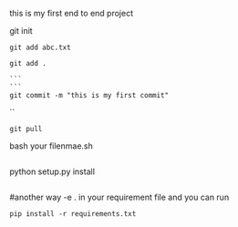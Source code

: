 this is my first end to end project

git init
``````
git add abc.txt

git add .

```
```
git commit -m "this is my first commit"
``````
``
``````
git pull
``````
bash your filenmae.sh
```
```
python setup.py install
``````
``````
#another way   -e .  in your requirement file and you can run
``````
pip install -r requirements.txt